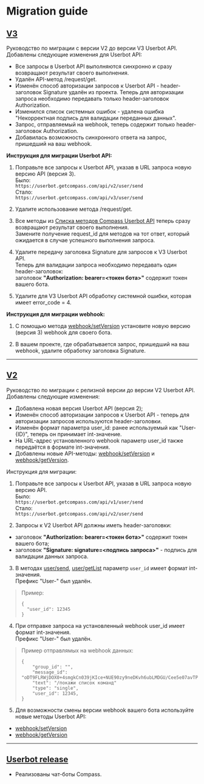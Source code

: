 # Migration guide

## [V3](https://github.com/getCompass/userbot/releases/tag/master)

Руководство по миграции с версии V2 до версии V3 Userbot API.<br>
Добавлены следующие изменения для Userbot API:
  - Все запросы в Userbot API выполняются синхронно и сразу возвращают результат своего выполнения.
  - Удалён API-метод /request/get.
  - Изменён способ авторизации запросов к Userbot API - header-заголовок Signature удалён из проекта. Теперь для авторизации запроса необходимо передавать только header-заголовок Authorization.
  - Изменился список системных ошибок - удалена ошибка "Некорректная подпись для валидации переданных данных".
  - Запрос, отправляемый на webhook, теперь содержит только header-заголовок Authorization.
  - Добавилась возможность синхронного ответа на запрос, пришедший на ваш webhook. 

**Инструкция для миграции Userbot API:**
1) Поправьте все запросы к Userbot API, указав в URL запроса новую версию API (версия 3).<br>
Было: <br>
`https://userbot.getcompass.com/api/v2/user/send` <br>
Стало: <br>
`https://userbot.getcompass.com/api/v3/user/send` <br>

2) Удалите использование метода /request/get.

3) Все методы из [Списка методов Compass Userbot API](https://github.com/getCompass/userbot#Compass-Userbot-API-method-list) теперь сразу возвращают результат своего выполнения.<br>
Замените получение request_id для методов на тот ответ, который ожидается в случае успешного выполнения запроса.

4) Удалите передачу заголовка Signature для запросов к V3 Userbot API.<br>
Теперь для валидации запроса необходимо передавать один header-заголовок:<br>
заголовок **"Authorization: bearer=<токен бота>"** содержит токен вашего бота. 

5) Удалите для V3 Userbot API обработку системной ошибки, которая имеет error_code = 4.

**Инструкция для миграции webhook:**
1) С помощью метода [webhook/setVersion](https://github.com/getCompass/userbot#post-webhooksetversion) установите новую версию (версия 3) webhook для своего бота.

2) В вашем проекте, где обрабатывается запрос, пришедший на ваш webhook, удалите обработку заголовка Signature.

---

## [V2](https://github.com/getCompass/userbot/releases/tag/v2)

Руководство по миграции с релизной версии до версии V2 Userbot API.<br>
Добавлены следующие изменения:
- Добавлена новая версия Userbot API (версия 2);
- Изменён способ авторизации запросов к Userbot API - теперь для авторизации запросов используются header-заголовки.
- Изменён формат параметра user_id: ранее используемый как "User-{ID}", теперь он принимает int-значение.
- На URL-адрес установленного webhook параметр user_id также передаётся в формате int-значения.
- Добавлены новые API-методы: [webhook/setVersion](https://github.com/getCompass/userbot#post-webhooksetversion) и [webhook/getVersion](https://github.com/getCompass/userbot#post-webhookgetversion).

Инструкция для миграции:
1) Поправьте все запросы к Userbot API, указав в URL запроса новую версию API.<br>
Было: <br>
`https://userbot.getcompass.com/api/v1/user/send` <br>
Стало: <br>
`https://userbot.getcompass.com/api/v2/user/send` <br>
   
2) Запросы к V2 Userbot API должны иметь header-заголовки:
- заголовок **"Authorization: bearer=<токен бота>"** содержит токен вашего бота;
- заголовок **"Signature: signature=<подпись запроса>"** - подпись для валидации данных запроса.

3) В методах [user/send](https://github.com/getCompass/userbot#post-usersend), [user/getList](https://github.com/getCompass/userbot#post-usergetlist) параметр `user_id` имеет формат int-значения.<br>
Префикс "User-" был удалён.<br>
>Пример:
>```json5 
>{
>   "user_id": 12345
>}
>```

   
4) При отправке запроса на установленный webhook user_id имеет формат int-значения.<br>
Префикс "User-" был удалён.<br>
> Пример отправлямых на webhook данных:
>```json5 
>{
>     "group_id": "",
>     "message_id": "oDT9FLRWjDOX0+4smgkCn039jKIce+NUE90zy9neDKvh6ubLMDGU/Cee5e07avTPFT/WcnAJIXFxBYmT8vqbF5vNIi4T/YEKZh...",
>     "text": "/покажи список команд"
>     "type": "single",
>     "user_id": 12345,
>}
>```

5) Для возможности смены версии webhook вашего бота используйте новые методы Userbot API:
- [webhook/setVersion](https://github.com/getCompass/userbot#post-webhooksetversion)
- [webhook/getVersion](https://github.com/getCompass/userbot#post-webhookgetversion)

---

## [Userbot release](https://github.com/getCompass/userbot/releases/tag/v1)

- Реализованы чат-боты Compass.
